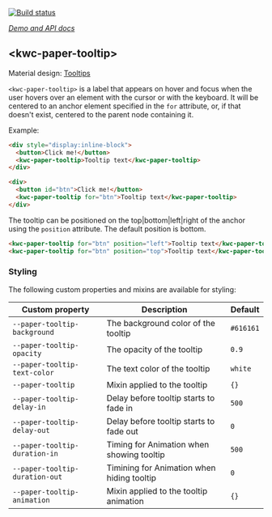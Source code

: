 
<!---

This README is automatically generated from the comments in these files:
paper-tooltip.html

Edit those files, and our readme bot will duplicate them over here!
Edit this file, and the bot will squash your changes :)

The bot does some handling of markdown. Please file a bug if it does the wrong
thing! https://github.com/PolymerLabs/tedium/issues

-->

[![Build status](https://travis-ci.org/PolymerElements/paper-tooltip.svg?branch=master)](https://travis-ci.org/PolymerElements/paper-tooltip)

_[Demo and API docs](https://elements.polymer-project.org/elements/paper-tooltip)_


## &lt;kwc-paper-tooltip&gt;

Material design: [Tooltips](https://www.google.com/design/spec/components/tooltips.html)

`<kwc-paper-tooltip>` is a label that appears on hover and focus when the user
hovers over an element with the cursor or with the keyboard. It will be centered
to an anchor element specified in the `for` attribute, or, if that doesn't exist,
centered to the parent node containing it.

Example:

```html
<div style="display:inline-block">
  <button>Click me!</button>
  <kwc-paper-tooltip>Tooltip text</kwc-paper-tooltip>
</div>

<div>
  <button id="btn">Click me!</button>
  <kwc-paper-tooltip for="btn">Tooltip text</kwc-paper-tooltip>
</div>
```

The tooltip can be positioned on the top|bottom|left|right of the anchor using
the `position` attribute. The default position is bottom.

```html
<kwc-paper-tooltip for="btn" position="left">Tooltip text</kwc-paper-tooltip>
<kwc-paper-tooltip for="btn" position="top">Tooltip text</kwc-paper-tooltip>
```

### Styling

The following custom properties and mixins are available for styling:

| Custom property | Description | Default |
| --- | --- | --- |
| `--paper-tooltip-background` | The background color of the tooltip | `#616161` |
| `--paper-tooltip-opacity` | The opacity of the tooltip | `0.9` |
| `--paper-tooltip-text-color` | The text color of the tooltip | `white` |
| `--paper-tooltip` | Mixin applied to the tooltip | `{}` |
| `--paper-tooltip-delay-in` | Delay before tooltip starts to fade in | `500` |
| `--paper-tooltip-delay-out` | Delay before tooltip starts to fade out | `0` |
| `--paper-tooltip-duration-in` | Timing for Animation when showing tooltip | `500` |
| `--paper-tooltip-duration-out` | Timining for Animation when hiding tooltip | `0` |
| `--paper-tooltip-animation` | Mixin applied to the tooltip animation | `{}` |


